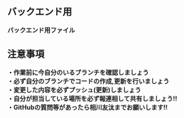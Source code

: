 ## バックエンド用

**バックエンド用ファイル**

## 注意事項
 **・作業前に今自分のいるブランチを確認しましょう<br>**
 **・必ず自分のブランチでコードの作成,更新を行いましょう<br>**
 **・変更した内容を必ずプッシュ(更新)しましょう<br>**
 **・自分が担当している場所を必ず報連相して共有しましょう!!<br>**
 **・GitHubの質問等があったら相川友汰までお願いします!!**
